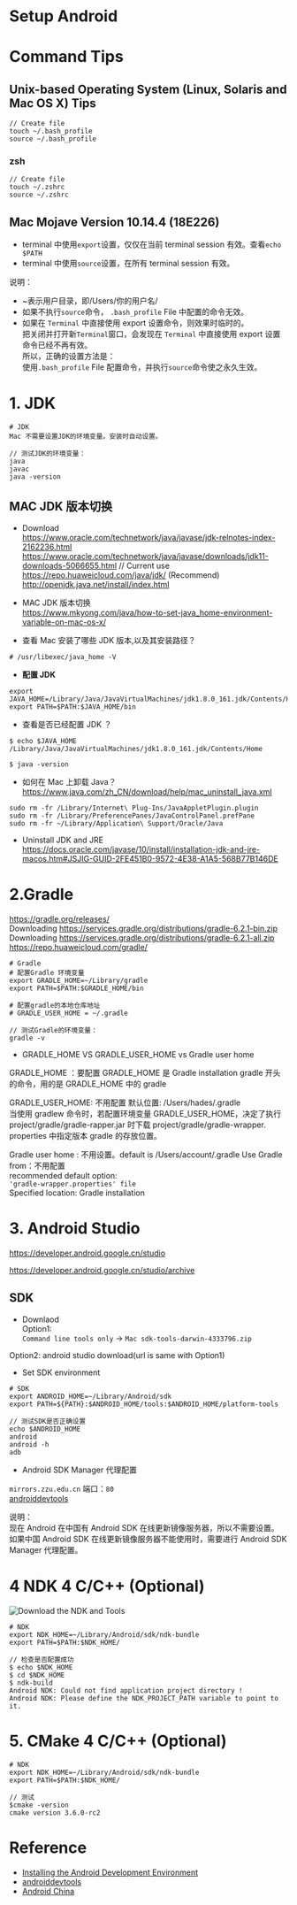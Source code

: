 # Setup Android

# Command Tips

## Unix-based Operating System (Linux, Solaris and Mac OS X) Tips

```
// Create file
touch ~/.bash_profile
source ~/.bash_profile
```
### zsh

```
// Create file
touch ~/.zshrc
source ~/.zshrc
```

## Mac Mojave Version 10.14.4 (18E226)

- terminal 中使用`export`设置，仅仅在当前 terminal session 有效。查看`echo $PATH`
- terminal 中使用`source`设置，在所有 terminal session 有效。

说明：

- ~表示用户目录，即/Users/你的用户名/
- 如果不执行`source`命令， `.bash_profile` File 中配置的命令无效。
- 如果在 `Terminal` 中直接使用 export 设置命令，则效果时临时的。  
  把关闭并打开新`Terminal`窗口，会发现在 `Terminal` 中直接使用 export 设置命令已经不再有效。  
  所以，正确的设置方法是：  
  使用`.bash_profile` File 配置命令，并执行`source`命令使之永久生效。

# 1. JDK

```
# JDK
Mac 不需要设置JDK的环境变量。安装时自动设置。

// 测试JDK的环境变量：
java
javac
java -version
```

## MAC JDK 版本切换

- Download  
  https://www.oracle.com/technetwork/java/javase/jdk-relnotes-index-2162236.html  
  https://www.oracle.com/technetwork/java/javase/downloads/jdk11-downloads-5066655.html // Current use  
  https://repo.huaweicloud.com/java/jdk/ (Recommend)  
  http://openjdk.java.net/install/index.html
- MAC JDK 版本切换  
  https://www.mkyong.com/java/how-to-set-java_home-environment-variable-on-mac-os-x/

- 查看 Mac 安装了哪些 JDK 版本,以及其安装路径？

```
# /usr/libexec/java_home -V
```

- **配置 JDK**

```
export JAVA_HOME=/Library/Java/JavaVirtualMachines/jdk1.8.0_161.jdk/Contents/Home
export PATH=$PATH:$JAVA_HOME/bin
```

- 查看是否已经配置 JDK ？

```
$ echo $JAVA_HOME
/Library/Java/JavaVirtualMachines/jdk1.8.0_161.jdk/Contents/Home

$ java -version
```

- 如何在 Mac 上卸载 Java？
  https://www.java.com/zh_CN/download/help/mac_uninstall_java.xml

```
sudo rm -fr /Library/Internet\ Plug-Ins/JavaAppletPlugin.plugin
sudo rm -fr /Library/PreferencePanes/JavaControlPanel.prefPane
sudo rm -fr ~/Library/Application\ Support/Oracle/Java
```

- Uninstall JDK and JRE
  https://docs.oracle.com/javase/10/install/installation-jdk-and-jre-macos.htm#JSJIG-GUID-2FE451B0-9572-4E38-A1A5-568B77B146DE

# 2.Gradle

https://gradle.org/releases/  
Downloading https://services.gradle.org/distributions/gradle-6.2.1-bin.zip  
Downloading https://services.gradle.org/distributions/gradle-6.2.1-all.zip  
https://repo.huaweicloud.com/gradle/

```
# Gradle
# 配置Gradle 环境变量
export GRADLE_HOME=~/Library/gradle
export PATH=$PATH:$GRADLE_HOME/bin

# 配置gradle的本地仓库地址
# GRADLE_USER_HOME = ~/.gradle

// 测试Gradle的环境变量：
gradle -v
```

- GRADLE_HOME VS GRADLE_USER_HOME vs Gradle user home

GRADLE_HOME ：要配置
GRADLE_HOME 是 Gradle installation
gradle 开头的命令，用的是 GRADLE_HOME 中的 gradle

GRADLE_USER_HOME: 不用配置
默认位置: /Users/hades/.gradle  
 当使用 gradlew 命令时，若配置环境变量 GRADLE_USER_HOME，决定了执行 project/gradle/gradle-rapper.jar 时下载 project/gradle/gradle-wrapper. properties 中指定版本 gradle 的存放位置。

Gradle user home : 不用设置。default is /Users/account/.gradle
Use Gradle from：不用配置  
 recommended default option:  
 `'gradle-wrapper.properties' file`  
 Specified location: Gradle installation

# 3. Android Studio

https://developer.android.google.cn/studio

https://developer.android.google.cn/studio/archive

## SDK

- Downlaod  
  Option1:  
   `Command line tools only` -> `Mac sdk-tools-darwin-4333796.zip`

Option2: android studio download(url is same with Option1)

- Set SDK environment

```
# SDK
export ANDROID_HOME=~/Library/Android/sdk
export PATH=${PATH}:$ANDROID_HOME/tools:$ANDROID_HOME/platform-tools

// 测试SDK是否正确设置
echo $ANDROID_HOME
android
android -h
adb
```

- Android SDK Manager 代理配置

`mirrors.zzu.edu.cn` 端口：`80`  
[androiddevtools](http://www.androiddevtools.cn)

说明：  
现在 Android 在中国有 Android SDK 在线更新镜像服务器，所以不需要设置。  
如果中国 Android SDK 在线更新镜像服务器不能使用时，需要进行 Android SDK Manager 代理配置。

# 4 NDK 4 C/C++ (Optional)

![Download the NDK and Tools](https://developer.android.google.cn/studio/images/projects/ndk-install_2-2_2x.png)

```
# NDK
export NDK_HOME=~/Library/Android/sdk/ndk-bundle
export PATH=$PATH:$NDK_HOME/

// 检查是否配置成功
$ echo $NDK_HOME
$ cd $NDK_HOME
$ ndk-build
Android NDK: Could not find application project directory !
Android NDK: Please define the NDK_PROJECT_PATH variable to point to it.
```

# 5. CMake 4 C/C++ (Optional)

```
# NDK
export NDK_HOME=~/Library/Android/sdk/ndk-bundle
export PATH=$PATH:$NDK_HOME/

// 测试
$cmake -version
cmake version 3.6.0-rc2
```

# Reference

- [Installing the Android Development Environment](https://spring.io/guides/gs/android/#android-dev-env)
- [androiddevtools](http://www.androiddevtools.cn)
- [Android China](https://developer.android.google.cn/index.html)
